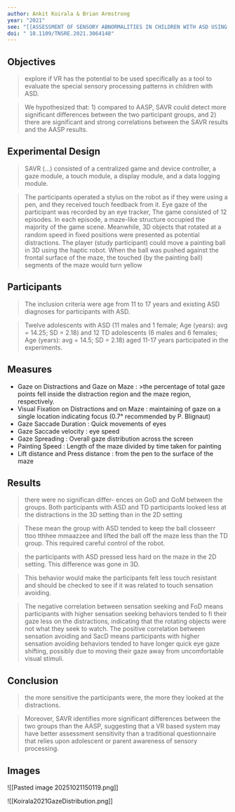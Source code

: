 ```yaml
---
author: Ankit Koirala & Brian Armstrong
year: "2021"
see: "[[ASSESSMENT OF SENSORY ABNORMALITIES IN CHILDREN WITH ASD USING VIRTUAL REALITY (Preview)]]"
doi: " 10.1109/TNSRE.2021.3064148"
---
```

## Objectives

>explore if VR has the potential to be used specifically as a tool to evaluate the special sensory processing patterns in children with ASD. 

>We hypothesized that: 1) compared to AASP, SAVR could detect more significant differences between the two participant groups, and 2) there are significant and strong correlations between the SAVR results and the AASP results. 
## Experimental Design

>SAVR (...) consisted of a centralized game and device controller, a gaze module, a touch module, a display module, and a data logging module.

>The participants operated a stylus on the robot as if they were using a pen, and they received touch feedback from it. Eye gaze of the participant was recorded by an eye tracker,
>The game consisted of 12 episodes. In each episode, a maze-like structure occupied the majority of the game scene. Meanwhile, 3D objects that rotated at a random speed in ﬁxed positions were presented as potential distractions. The player (study participant) could move a painting ball in 3D using the haptic robot. When the ball was pushed against the frontal surface of the maze, the touched (by the painting ball) segments of the maze would turn yellow
## Participants

>The inclusion criteria were age from 11 to 17 years and existing ASD diagnoses for participants with ASD.

>Twelve adolescents with ASD (11 males and 1 female; Age (years): avg = 14.25; SD = 2.18) and 12 TD adolescents (6 males and 6 females; Age (years): avg = 14.5; SD = 2.18) aged 11-17 years participated in the experiments.
## Measures

- Gaze on Distractions and Gaze on Maze : >the percentage of total gaze points fell inside the distraction region and the maze region, respectively.
- Visual Fixation on Distractions and on Maze : maintaining of gaze on a single location indicating focus (0.7° recommended by P. Blignaut)
- Gaze Saccade Duration : Quick movements of eyes
- Gaze Saccade velocity : eye speed
- Gaze Spreading : Overall gaze distribution across the screen
- Painting Speed : Length of the maze divided by time taken for painting
- Lift distance and Press distance : from the pen to the surface of the maze

## Results

>there were no significan differ- ences on GoD and GoM between the groups. Both participants with ASD and TD participants looked less at the distractions in the 3D setting than in the 2D setting 

>These mean the group with ASD tended to keep the ball closseerr ttoo tthhee mmaazzee and lifted the ball off the maze less than the TD group. This required careful control of the robot. 

>the participants with ASD pressed less hard on the maze in the 2D setting. This difference was gone in 3D.

>This behavior would make the participants felt less touch resistant and should be checked to see if it was related to touch sensation avoiding. 

>The negative correlation between sensation seeking and FoD means participants with higher sensation seeking behaviors tended to fi their gaze less on the distractions, indicating that the rotating objects were not what they seek to watch. The positive correlation between sensation avoiding and SacD means participants with higher sensation avoiding behaviors tended to have longer quick eye gaze shifting, possibly due to moving their gaze away from uncomfortable visual stimuli. 
## Conclusion

>the more sensitive the participants were, the more they looked at the distractions. 

>Moreover, SAVR identifies more significant differences between the two groups than the AASP, suggesting that a VR based system may have better assessment sensitivity than a traditional questionnaire that relies upon adolescent or parent awareness of sensory processing. 
## Images

![[Pasted image 20251021150119.png]]

![[Koirala2021GazeDistribution.png]]